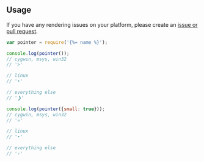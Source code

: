 ## Usage

If you have any rendering issues on your platform, please create an [issue or pull request](../../issues).

```js
var pointer = require('{%= name %}');

console.log(pointer());
// cygwin, msys, win32 
// '>'

// linux
// '‣'

// everything else
// '❯'

console.log(pointer({small: true}));
// cygwin, msys, win32 
// '»'

// linux
// '‣'

// everything else
// '›'
```
